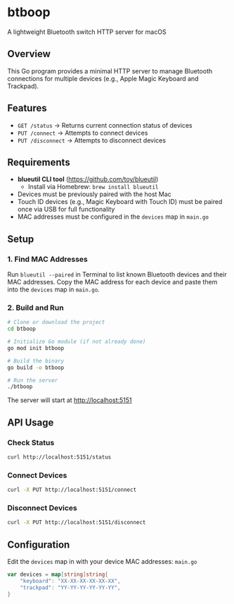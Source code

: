 # btboop

A lightweight Bluetooth switch HTTP server for macOS

## Overview

This Go program provides a minimal HTTP server to manage Bluetooth connections for multiple devices (e.g., Apple Magic Keyboard and Trackpad).

## Features

- `GET /status` → Returns current connection status of devices
- `PUT /connect` → Attempts to connect devices
- `PUT /disconnect` → Attempts to disconnect devices

## Requirements

- **blueutil CLI tool** (https://github.com/toy/blueutil)
    - Install via Homebrew: `brew install blueutil`
- Devices must be previously paired with the host Mac
- Touch ID devices (e.g., Magic Keyboard with Touch ID) must be paired once via USB for full functionality
- MAC addresses must be configured in the `devices` map in `main.go`

## Setup

### 1. Find MAC Addresses

Run `blueutil --paired` in Terminal to list known Bluetooth devices and their MAC addresses. Copy the MAC address for each device and paste them into the `devices` map in `main.go`.

### 2. Build and Run

```bash
# Clone or download the project
cd btboop

# Initialize Go module (if not already done)
go mod init btboop

# Build the binary
go build -o btboop

# Run the server
./btboop
```
The server will start at [http://localhost:5151](http://localhost:5151)


## API Usage
### Check Status
``` bash
curl http://localhost:5151/status
```
### Connect Devices
``` bash
curl -X PUT http://localhost:5151/connect
```
### Disconnect Devices
``` bash
curl -X PUT http://localhost:5151/disconnect
```
## Configuration
Edit the `devices` map in with your device MAC addresses: `main.go`
``` go
var devices = map[string]string{
    "keyboard": "XX-XX-XX-XX-XX-XX",
    "trackpad": "YY-YY-YY-YY-YY-YY",
}
```
